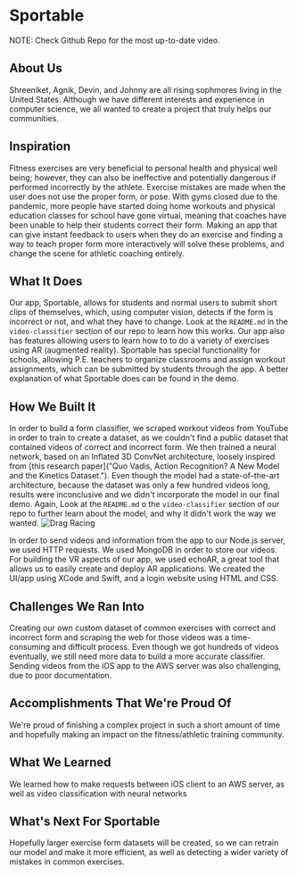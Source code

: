 # Sportable

NOTE: Check Github Repo for the most up-to-date video.

## About Us
Shreeniket, Agnik, Devin, and Johnny are all rising sophmores living in the United States. Although we have different interests and experience in computer science, we all wanted to create a project that truly helps our communities.

## Inspiration
Fitness exercises are very beneficial to personal health and physical well being; however, they can also be ineffective and potentially dangerous if performed incorrectly by the athlete. Exercise mistakes are made when the user does not use the proper form, or pose. With gyms closed due to the pandemic, more people have started doing home workouts and physical education classes for school have gone virtual, meaning that coaches have been unable to help their students correct their form. Making an app that can give instant feedback to users when they do an exercise and finding a way to teach proper form more interactively will solve these problems, and change the scene for athletic coaching entirely.

## What It Does
Our app, Sportable, allows for students and normal users to submit short clips of themselves, which, using computer vision, detects if the form is incorrect or not, and what they have to change. Look at the `README.md` in the `video-classifier` section of our repo to learn how this works. Our app also has features allowing users to learn how to to do a variety of exercises using AR (augmented reality). Sportable has special functionality for schools, allowing P.E. teachers to organize classrooms and assign workout assignments, which can be submitted by students through the app. A better explanation of what Sportable does can be found in the demo.

## How We Built It
In order to build a form classifier, we scraped workout videos from YouTube in order to train to create a dataset, as we couldn't find a public dataset that contained videos of correct and incorrect form. We then trained a neural network, based on an Inflated 3D ConvNet architecture, loosely inspired from [this research paper]("Quo Vadis, Action Recognition? A New Model and the Kinetics Dataset."). Even though the model had a state-of-the-art architecture, because the dataset was only a few hundred videos long, results were inconclusive and we didn't incorporate the model in our final demo. Again, Look at the `README.md` o the `video-classifier` section of our repo to further learn about the model, and why it didn't work the way we wanted. 
![Drag Racing](https://lh3.googleusercontent.com/-NWBZS6k57Pk/Xzx0NDxYNmI/AAAAAAAAEys/diFRuSVXPY8vhiyfzVMaMztpbXtUpQKuwCK8BGAsYHg/s512/2020-08-18.png])

In order to send videos and information from the app to our Node.js server, we used HTTP requests. We used MongoDB in order to store our videos. For building the VR aspects of our app, we used echoAR, a great tool that allows us to easily create and deploy AR applications. We created the UI/app using XCode and Swift, and a login website using HTML and CSS.

## Challenges We Ran Into
Creating our own custom dataset of common exercises with correct and incorrect form and scraping the web for those videos was a time-consuming and difficult process. Even though we got hundreds of videos eventually, we still need more data to build a more accurate classifier. Sending videos from the iOS app to the AWS server was also challenging, due to poor documentation. 

## Accomplishments That We're Proud Of
We're proud of finishing a complex project in such a short amount of time and hopefully making an impact on the fitness/athletic training community.

## What We Learned
We learned how to make requests between iOS client to an AWS server, as well as video classification with neural networks

## What's Next For Sportable
Hopefully larger exercise form datasets will be created, so we can retrain our model and make it more efficient, as well as detecting a wider variety of mistakes in common exercises.
